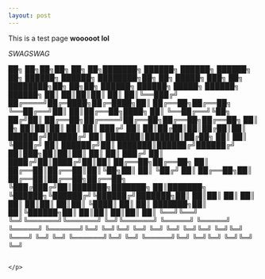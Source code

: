 ```yaml
---
layout: post
---
```


This is a test page **wooooot lol**

*SWAGSWAG*

<p>
██╗    ██╗██╗██╗     ██╗         ██╗███████╗     ██████╗ ██████╗  ██████╗ ██╗     ██████╗ ██████╗     ████████╗██╗  ██╗ █████╗ ███╗   ██╗    ████████╗██╗   ██╗██╗     ██████╗  ██████╗ █████╗ ██████╗ ██████╗ 
██║    ██║██║██║     ██║         ██║╚══███╔╝    ██╔════╝██╔═████╗██╔═████╗██║     ██╔══██╗██╔══██╗    ╚══██╔══╝██║  ██║██╔══██╗████╗  ██║    ╚══██╔══╝╚██╗ ██╔╝██║     ██╔══██╗██╔════╝██╔══██╗██╔══██╗██╔══██╗
██║ █╗ ██║██║██║     ██║         ██║  ███╔╝     ██║     ██║██╔██║██║██╔██║██║     ██████╔╝██████╔╝       ██║   ███████║███████║██╔██╗ ██║       ██║    ╚████╔╝ ██║     ██████╔╝██║     ███████║██████╔╝██████╔╝
██║███╗██║██║██║     ██║         ██║ ███╔╝      ██║     ████╔╝██║████╔╝██║██║     ██╔══██╗██╔══██╗       ██║   ██╔══██║██╔══██║██║╚██╗██║       ██║     ╚██╔╝  ██║     ██╔══██╗██║     ██╔══██║██╔══██╗██╔══██╗
╚███╔███╔╝██║███████╗███████╗    ██║███████╗    ╚██████╗╚██████╔╝╚██████╔╝███████╗██║  ██║██║  ██║       ██║   ██║  ██║██║  ██║██║ ╚████║       ██║      ██║   ███████╗██║  ██║╚██████╗██║  ██║██║  ██║██║  ██║
 ╚══╝╚══╝ ╚═╝╚══════╝╚══════╝    ╚═╝╚══════╝     ╚═════╝ ╚═════╝  ╚═════╝ ╚══════╝╚═╝  ╚═╝╚═╝  ╚═╝       ╚═╝   ╚═╝  ╚═╝╚═╝  ╚═╝╚═╝  ╚═══╝       ╚═╝      ╚═╝   ╚══════╝╚═╝  ╚═╝ ╚═════╝╚═╝  ╚═╝╚═╝  ╚═╝╚═╝  ╚═╝
                                                                                                                                                                                                                                                                                                                                                                                                                         
                                                                                                          </p>


 <!--

          ____,'`-,
     _,--'   ,/::.;
  ,-'       ,/::,' `---.___        ___,_
  |       ,:';:/        ;'"`;"`--./ ,-^.;--.
  |:     ,:';,'         '         `.   ;`   `-.
   \:.,:::/;/ -:.                   `  | `     `-.
    \:::,'//__.;  ,;  ,  ,  :.`-.   :. |  ;       :.
     \,',';/O)^. :'  ;  :   '__` `  :::`.       .:' )
     |,'  |\__,: ;      ;  '/O)`.   :::`;       ' ,'
          |`--''            \__,' , ::::(       ,'
          `    ,            `--' ,: :::,'\   ,-'
           | ,;         ,    ,::'  ,:::   |,'
           |,:        .(          ,:::|   `
           ::'_   _   ::         ,::/:|
          ,',' `-' \   `.      ,:::/,:|
         | : _  _   |   '     ,::,' :::
         | \ O`'O  ,',   ,    :,'   ;::
          \ `-'`--',:' ,' , ,,'      ::
           ``:.:.__   ',-','        ::'
              `--.__, ,::.         ::'
                  |:  ::::.       ::'
                  |:  ::::::    ,::'

-->
